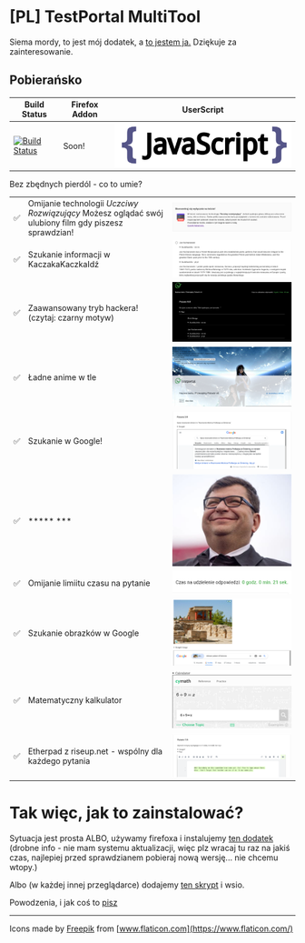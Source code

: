 # [PL] TestPortal MultiTool

Siema mordy, to jest mój dodatek, a [to jestem ja.](https://mrcyjanek.net/) Dziękuje za zainteresowanie.

## Pobierańsko

| Build Status | Firefox Addon | UserScript |
| ------------ | ------------- | ---------- |
| [![Build Status](https://ci.mrcyjanek.net/badge/ae56e590?branch=main)](https://ci.mrcyjanek.net/repos/209) | <!--[![Firefox Addon](static/firefox.svg)](https://static.mrcyjanek.net/abstruse/testportal/testportal-multitool-edge.xpi)--> Soon! | [![UserScript](static/javascript.svg)](https://git.mrcyjanek.net/mrcyjanek/testportal-multitool/raw/branch/main/script.js) |


Bez zbędnych pierdól - co to umie?

|    |      |   |
| -- |------| - |
| ✅ | Omijanie technologii _Uczciwy Rozwiązujący_ Możesz oglądać swój ulubiony film gdy piszesz sprawdzian! | ![Senpai I'm honest!](static/screenshots/senpai-im-honest.png) |
| ✅ | Szukanie informacji w KaczakaKaczkaIdź | ![Oh John! You are my hero!](static/screenshots/oh-john-you-are-my-hero.png) |
| ✅ | Zaawansowany tryb hackera! (czytaj: czarny motyw) | ![I'm in baby!](static/screenshots/im-in-baby.png) |
| ✅ | Ładne anime w tle | ![Hihi! We are Qt!](static/screenshots/hihi-we-are-qt.png) |
| ✅ | Szukanie w Google! | ![Polikarp? Have you talked to the other death?](static/screenshots/polikarp-have-you-talk-to-the-other-death.png) |
| ✅ | \*\*\*\*\* \*\*\* | ![I have 100 legs!](static/screenshots/100leg.jpeg) |
| ✅ | Omijanie limiitu czasu na pytanie | ![Bruh, you can't screenshot time...](static/screenshots/bruh-you-cant-screenshot-time.png) |
| ✅ | Szukanie obrazków w Google | ![Knoppers!](static/screenshots/knoppers.png) |
| ✅ | Matematyczny kalkulator | ![6 + 9 = x](static/screenshots/6-plus-9-x.png) |
| ✅ | Etherpad z riseup.net - wspólny dla każdego pytania | ![Pada, pada i padł.](static/screenshots/pada-pada-i-padl.png) |


# Tak więc, jak to zainstalować?

Sytuacja jest prosta ALBO, używamy firefoxa i instalujemy [ten dodatek](https://static.mrcyjanek.net/laminarci/build-ext-testportal-multitool/latest/testportal-multitool-edge.xpi) (drobne info - nie mam systemu aktualizacji, więc plz wracaj tu raz na jakiś czas, najlepiej przed sprawdzianem pobieraj nową wersję... nie chcemu wtopy.)

Albo (w każdej innej przeglądarce) dodajemy [ten skrypt](https://git.mrcyjanek.net/mrcyjanek/testportal-multitool/raw/branch/main/script.js) i wsio.

Powodzenia, i jak coś to [pisz](https://mrcyjanek.net)

-------------------------------------------------
Icons made by [Freepik](https://www.freepik.com) from [www.flaticon.com](https://www.flaticon.com/)
